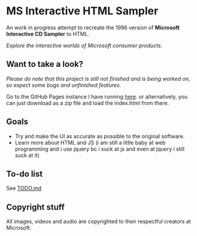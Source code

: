 # MS Interactive HTML Sampler
An work in progress attempt to recreate the 1996 version of **Microsoft Interactive CD Sampler** to HTML.

*Explore the interactive worlds of Microsoft consumer products.*

## Want to take a look?
*Please do note that this project is still not finished and is being worked on, so expect some bugs and unfinished features.*

Go to the GitHub Pages instance I have running [here](https://rqfirqfo.github.io/mscdsampler-html/).
or alternatively, you can just download as a zip file and load the index.html from there.

## Goals
- Try and make the UI as accurate as possible to the original software.
- Learn more about HTML and JS (i am still a little baby at web programming and i use jquery bc i suck at js and even at jquery i still suck at it)

## To-do list
See [TODO.md](TODO.md)

## Copyright stuff
All images, videos and audio are copyrighted to their respectful creators at Microsoft.
